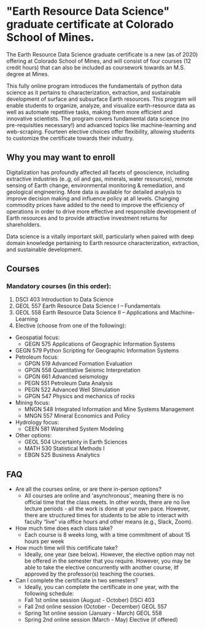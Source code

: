# "Earth Resource Data Science" graduate certificate at Colorado School of Mines.

The Earth Resource Data Science graduate certificate is a new (as of 2020) offering at Colorado School of Mines, and will consist of four courses (12 credit hours) that can also be included as coursework towards an M.S. degree at Mines.

This fully online program introduces the fundamentals of python data science as it pertains to characterization, extraction, and sustainable development of surface and subsurface Earth resources. This program will enable students to organize, analyze, and visualize earth-resource data as well as automate repetitive tasks, making them more efficient and innovative scientists. The program covers fundamental data science (no pre-requisities necessary!) and advanced topics like machine-learning and web-scraping. Fourteen elective choices offer flexibility, allowing students to customize the certificate towards their industry.

## Why you may want to enroll
Digitalization has profoundly affected all facets of geoscience, including extractive industries (e..g, oil and gas, minerals, water resources), remote sensing of Earth change, environmental monitoring & remediation, and geological engineering. More data is available for detailed analysis to improve decision making and influence policy at all levels. Changing commodity prices have added to the need to improve the efficiency of operations in order to drive more effective and responsible development of Earth resources and to provide attractive investment returns for shareholders.

Data science is a vitally important skill, particularly when paired with deep domain knowledge pertaining to Earth resource characterization, extraction, and sustainable development.

## Courses
### Mandatory courses (in this order):
1. DSCI 403 	Introduction to Data Science
1. GEOL 557 	Earth Resource Data Science I – Fundamentals
1. GEOL 558 	Earth Resource Data Science II – Applications and Machine-Learning
1. Elective (choose from one of the following):
  - Geospatial focus:
    - GEGN 575	Applications of Geographic Information Systems
  - GEGN 579	Python Scripting for Geographic Information Systems
  - Petroleum focus:
    - GPGN 519 	Advanced Formation Evaluation
    - GPGN 558 	Quantitative Seismic Interpretation
    - GPGN 661	Advanced seismology
    - PEGN 551	Petroleum Data Analysis
    - PEGN 522	Advanced Well Stimulation
    - GPGN 547	Physics and mechanics of rocks
  - Mining focus:
    - MNGN 548	Integrated Information and Mine Systems Management
    - MNGN 557	Mineral Economics and Policy
  - Hydrology focus:
    - CEEN 581	Watershed System Modeling
  - Other options:
    - GEOL 504	Uncertainty in Earth Sciences
    - MATH 530 	Statistical Methods I
    - EBGN 525	Business Analytics


## FAQ
- Are all the courses online, or are there in-person options?
  - All courses are online and 'asynchronous', meaning there is no official time that the class meets. In other words, there are no live lecture periods - all the work is done at your own pace. However, there are structured times for students to be able to interact with faculty “live” via office hours and other means (e.g., Slack, Zoom).
- How much time does each class take?
  - Each course is 8 weeks long, with a time commitment of about 15 hours per week
- How much time will this certificate take? 
   - Ideally, one year (see below). However, the elective option may not be offered in the semester that you require. However, you may be able to take the elective concurrently with another course, itf approved by the professor(s) teaching the courses. 
- Can I complete the certificate in two semesters? 
   - Ideally, you can complete the certificate in one year, with the following schedule:
    - Fall 1st online session (August - October)      DSCI 403
    - Fall 2nd online session (October - December)    GEOL 557
    - Spring 1st online session (January - March)     GEOL 558
    - Spring 2nd online session (March - May)         Elective (if offered)
